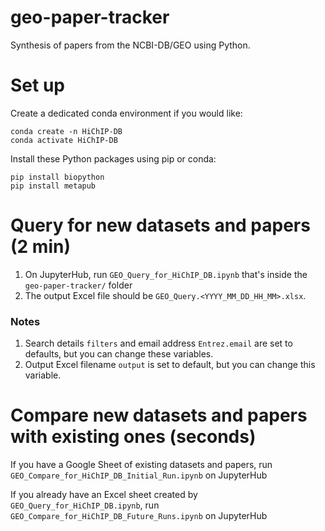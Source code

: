# geo-paper-tracker
Synthesis of papers from the NCBI-DB/GEO using Python.

# Set up
Create a dedicated conda environment if you would like:
```
conda create -n HiChIP-DB
conda activate HiChIP-DB
```

Install these Python packages using pip or conda:
```
pip install biopython
pip install metapub
```



# Query for new datasets and papers (2 min)
1. On JupyterHub, run `GEO_Query_for_HiChIP_DB.ipynb` that's inside the `geo-paper-tracker/` folder
2. The output Excel file should be `GEO_Query.<YYYY_MM_DD_HH_MM>.xlsx`.

### Notes
1. Search details `filters` and email address `Entrez.email` are set to defaults, but you can change these variables.
2. Output Excel filename `output` is set to default, but you can change this variable.



# Compare new datasets and papers with existing ones (seconds)
If you have a Google Sheet of existing datasets and papers, run `GEO_Compare_for_HiChIP_DB_Initial_Run.ipynb` on JupyterHub

If you already have an Excel sheet created by `GEO_Query_for_HiChIP_DB.ipynb`, run `GEO_Compare_for_HiChIP_DB_Future_Runs.ipynb` on JupyterHub
